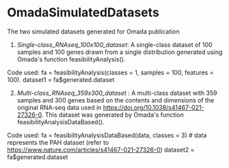 # OmadaSimulatedDatasets
The two simulated datasets generated for Omada publication

1. *Single-class_RNAseq_100x100_dataset*: A single-class dataset of 100 samples and 100 genes drawn from a single distribution generated using Omada's function feasibilityAnalysis().

Code used: fa = feasibilityAnalysis(classes = 1, samples = 100, features = 100).
dataset1 = fa$generated.dataset


2. *Multi-class_RNAseq_359x300_dataset* : A multi-class dataset with 359 samples and 300 genes based on the contents and dimensions of the original RNA-seq data used in https://doi.org/10.1038/s41467-021-27326-0. This dataset was generated by Omada's function feasibilityAnalysisDataBased().

Code used: fa = feasibilityAnalysisDataBased(data, classes = 3) # data represents the PAH dataset (refer to https://www.nature.com/articles/s41467-021-27326-0)
dataset2 = fa$generated.dataset
